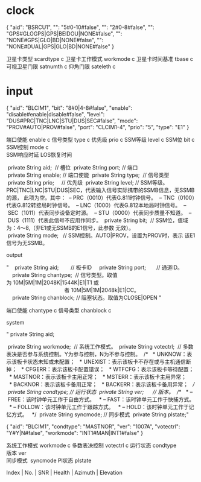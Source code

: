 # clock 

{
  "aid": "BSRCU1",
  "": "5#0-10#false",
  "": "2#0-8#false",
  "": "GPS#GLOGPS|GPS|BEIDOU|NONE#false",
  "": "NONE#GPS|GLO|BD|NONE#false",
  "": "NONE#DUAL|GPS|GLO|BD|NONE#false"
}

卫星卡类型 scardtype c
卫星卡工作模式 workmode c
卫星卡时间基准 tbase c
可视卫星门限 satnumth c
仰角门限 sateleth c


# input
{
  "aid": "BLCIM1",
  "bit": "8#0|4-8#false",
  "enable": "disable#enable|disable#false",
  "level": "DUS#PRC|TNC|LNC|STU|DUS|SEC#false",
  "mode": "PROV#AUTO|PROV#false",
  "port": "CLCIM1-4",
  "prio": "5",
  "type": "E1"
}


端口使能 enable c
信号类型 type c
优先级 prio c
SSM等级 level c
SSM位 bit c 
SSM控制 mode c  
SSM响应时延
LOS恢复时间


 private String aid;  // 槽位
 private String port; // 端口
 private String enable; // 端口使能
 private String type;  // 信号类型
 private String prio;     // 优先级
 private String level; // SSM等级。PRC|TNC|LNC|STU|DUS|SEC，代表输入信号实际携带的SSMB信息，无SSMB的源， 此项为空。其中：
 – PRC（0010）代表G.811时钟信号。
 – TNC（0100）代表G.812转接局时钟信号。
 – LNC（1000）代表G.812本地局时钟信号。
 – SEC（1011）代表同步设备定时源。
 – STU（0000）代表同步质量不知道。
 – DUS（1111）代表此信号不应用作同步。
 private String bit;  // SSM位，值域为：4～8,（非E1或无SSMB的E1信号，此参数 无效）。 
 private String mode;   // SSM控制。AUTO|PROV，设置为PROV时，表示 该E1信号为无SSMB。






output 


"    private String aid;        // 板卡ID
    private String port;       // 通道ID。
    private String chantype;  // 信号类型。取值为 10M|5M|1M|2048K|1544K|E1|T1 或
                                       者 10M|5M|1M|2048k|E1|CC。
    private String chanblock; // 阻塞状态。取值为CLOSE|OPEN
"


端口使能 chantype c 
信号类型 chanblock c 








system 



" private String aid;

 private String workmode;  // 系统工作模式。
 private String votectrl;  // 多数表决是否参与系统控制。Y为参与控制，N为不参与控制。
 /*
  * UNKNOW：表示该板卡状态未知或未配置；
  * UNEXIST：表示该板卡不存在或与主机通信断掉；
  * CFGERR：表示该板卡配置错误；
  * WTFCFG：表示该板卡等待配置；
  * MASTNOR：表示该板卡主用正常；
  * MSTERR：表示该板卡主用异常；
  * BACKNOR：表示该板卡备用正常；
  * BACKERR：表示该板卡备用异常；
  */
 private String condtype; // 运行状态
 private String ver;      // 版本。
 /**
  * – FREE：该时钟单元工作于自由方式。
  * – FAST：该时钟单元工作于快捕方式。
  * – FOLLOW：该时钟单元工作于跟踪方式。
  * – HOLD：该时钟单元工作于记忆方式。
  */
 private String syncmode; // 同步模式
 private String plstate;"

{
  "aid": "BLCIM1",
  "condtype": "MASTNOR",
  "ver": "1007A",
  "votectrl": "Y#Y|N#false",
  "workmode": "INT1#MAN|INT1#false"
}


系统工作模式 workmode c
多数表决控制 votectrl c 
运行状态 condtype  
版本 ver  
同步模式  syncmode 
Pl状态 plstate 





Index | No. | SNR | Health  | Azimuth | Elevation 
                                
